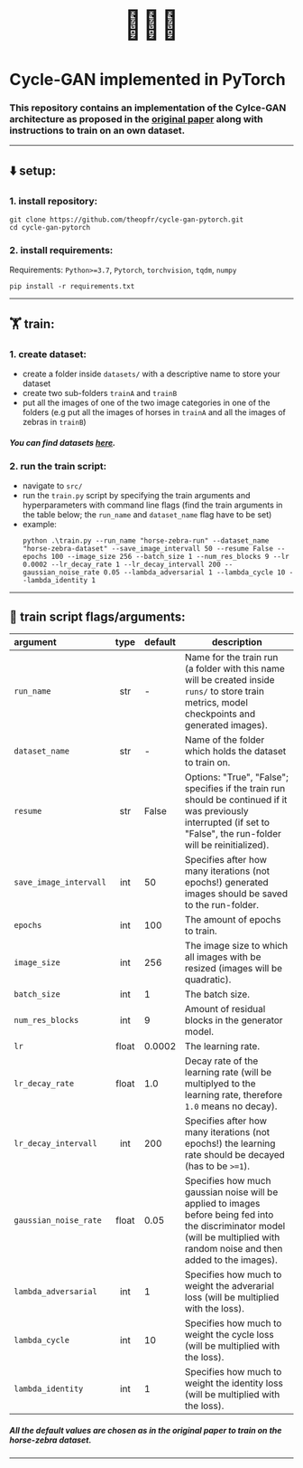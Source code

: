 
<p align="center" style="font-size: 50px">
  🐴🔄🦓
</p>

#  Cycle-GAN implemented in PyTorch

### This repository contains an implementation of the Cylce-GAN architecture as proposed in the [original paper](https://arxiv.org/abs/1703.10593) along with instructions to train on an own dataset.

---

## ⬇️ setup:
### 1. install repository:
```
git clone https://github.com/theopfr/cycle-gan-pytorch.git
cd cycle-gan-pytorch
```

### 2. install requirements:
Requirements: ``Python>=3.7``, ``Pytorch``, ``torchvision``, ``tqdm``, ``numpy``
```
pip install -r requirements.txt
```

---

## 🏋️ train:

### 1. create dataset:
- create a folder inside ``datasets/`` with a descriptive name to store your dataset
- create two sub-folders ``trainA`` and ``trainB``
- put all the images of one of the two image categories in one of the folders (e.g put all the images of horses in ``trainA`` and all the images of zebras in ``trainB``)
##### You can find datasets [here](https://people.eecs.berkeley.edu/~taesung_park/CycleGAN/datasets/).

### 2. run the train script:
- navigate to ``src/``
- run the ``train.py`` script by specifying the train arguments and hyperparameters with command line flags (find the train arguments in the table below; the ``run_name`` and ``dataset_name`` flag have to be set)
- example:
    ```
    python .\train.py --run_name "horse-zebra-run" --dataset_name "horse-zebra-dataset" --save_image_intervall 50 --resume False --epochs 100 --image_size 256 --batch_size 1 --num_res_blocks 9 --lr 0.0002 --lr_decay_rate 1 --lr_decay_intervall 200 --gaussian_noise_rate 0.05 --lambda_adversarial 1 --lambda_cycle 10 --lambda_identity 1 
    ```

---

## 🚩 train script flags/arguments:
| argument | type | default | description | 
| :------------- |:-------------:| ----- | ----- |
| ``run_name`` | str | - | Name for the train run (a folder with this name will be created inside ``runs/`` to store train metrics, model checkpoints and generated images). | 
| ``dataset_name`` | str | - | Name of the folder which holds the dataset to train on. | 
| ``resume`` | str | False | Options: "True", "False"; specifies if the train run should be continued if it was previously interrupted (if set to "False", the run-folder will be reinitialized). | 
| ``save_image_intervall`` | int | 50 | Specifies after how many iterations (not epochs!) generated images should be saved to the run-folder. | 
| ``epochs`` | int | 100 | The amount of epochs to train. | 
| ``image_size`` | int | 256 | The image size to which all images with be resized (images will be quadratic). | 
| ``batch_size`` | int | 1 | The batch size. | 
| ``num_res_blocks`` | int | 9 | Amount of residual blocks in the generator model. | 
| ``lr`` | float | 0.0002 | The learning rate. | 
| ``lr_decay_rate`` | float | 1.0 | Decay rate of the learning rate (will be multiplyed to the learning rate, therefore ``1.0`` means no decay). | 
| ``lr_decay_intervall`` | int | 200 | Specifies after how many iterations (not epochs!) the learning rate should be decayed (has to be ``>=1``). | 
| ``gaussian_noise_rate`` | float | 0.05 | Specifies how much gaussian noise will be applied to images before being fed into the discriminator model (will be multiplied with random noise and then added to the images). | 
| ``lambda_adversarial`` | int | 1 | Specifies how much to weight the adverarial loss (will be multiplied with the loss). | 
| ``lambda_cycle`` | int | 10 | Specifies how much to weight the cycle loss (will be multiplied with the loss). | 
| ``lambda_identity`` | int | 1 | Specifies how much to weight the identity loss (will be multiplied with the loss). | 

##### All the default values are chosen as in the original paper to train on the horse-zebra dataset.

---

<!--
```
    datasets/
    |
    |____horse-zebra/
        |
        |____trainA/
        |    |____horse_img1.png
        |    |____. . .
        |
        |____trainB/
             |____zebra_img1.png
             |____. . .
    ```
-->